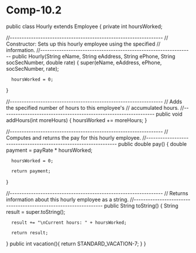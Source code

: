 # Comp-10.2

public class Hourly extends Employee
{
   private int hoursWorked;

   //-----------------------------------------------------------------
   //  Constructor: Sets up this hourly employee using the specified
   //  information.
   //-----------------------------------------------------------------
   public Hourly(String eName, String eAddress, String ePhone,
                 String socSecNumber, double rate)
   {
      super(eName, eAddress, ePhone, socSecNumber, rate);

      hoursWorked = 0;
   }

   //-----------------------------------------------------------------
   //  Adds the specified number of hours to this employee's
   //  accumulated hours.
   //-----------------------------------------------------------------
   public void addHours(int moreHours)
   {
      hoursWorked += moreHours;
   }

   //-----------------------------------------------------------------
   //  Computes and returns the pay for this hourly employee.
   //-----------------------------------------------------------------
   public double pay()
   {
      double payment = payRate * hoursWorked;

      hoursWorked = 0;

      return payment;
   }

   //-----------------------------------------------------------------
   //  Returns information about this hourly employee as a string.
   //-----------------------------------------------------------------
   public String toString()
   {
      String result = super.toString();

      result += "\nCurrent hours: " + hoursWorked;

      return result;
   }
   public int vacation(){
       return STANDARD_VACATION-7;
   }
}
